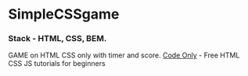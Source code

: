 # SimpleCSSgame
### Stack - HTML, CSS, BEM.
GAME on HTML CSS only with timer and score. [Code Only](https://youtube.com/@codeonly) - Free HTML CSS JS tutorials for beginners
